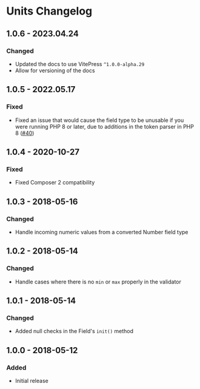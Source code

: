 # Units Changelog

## 1.0.6 - 2023.04.24
### Changed
* Updated the docs to use VitePress `^1.0.0-alpha.29`
* Allow for versioning of the docs

## 1.0.5 - 2022.05.17
### Fixed
* Fixed an issue that would cause the field type to be unusable if you were running PHP 8 or later, due to additions in the token parser in PHP 8 ([#40](https://github.com/nystudio107/craft-units/issues/40))

## 1.0.4 - 2020-10-27
### Fixed
- Fixed Composer 2 compatibility

## 1.0.3 - 2018-05-16
### Changed
- Handle incoming numeric values from a converted Number field type

## 1.0.2 - 2018-05-14
### Changed
- Handle cases where there is no `min` or `max` properly in the validator

## 1.0.1 - 2018-05-14
### Changed
- Added null checks in the Field's `init()` method

## 1.0.0 - 2018-05-12
### Added
- Initial release
